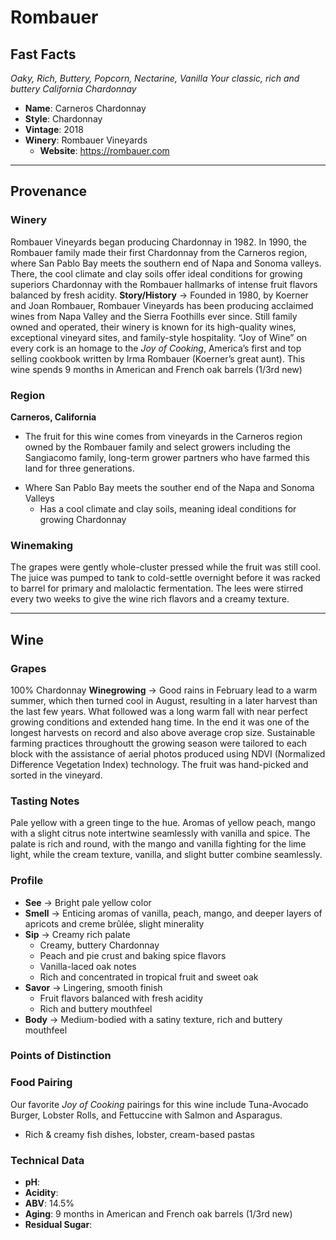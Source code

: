 # Rombauer
## Fast Facts
*Oaky, Rich, Buttery, Popcorn, Nectarine, Vanilla*
*Your classic, rich and buttery California Chardonnay*
- **Name**: Carneros Chardonnay
- **Style**: Chardonnay
- **Vintage**: 2018
- **Winery**: Rombauer Vineyards
	- **Website**: https://rombauer.com
- - - -
## Provenance
### Winery
Rombauer Vineyards began producing Chardonnay in 1982. In 1990, the Rombauer family made their first Chardonnay from the Carneros region, where San Pablo Bay meets the southern end of Napa and Sonoma valleys. There, the cool climate and clay soils offer ideal conditions for growing superiors Chardonnay with the Rombauer hallmarks of intense fruit flavors balanced by fresh acidity.
**Story/History** → Founded in 1980, by Koerner and Joan Rombauer, Rombauer Vineyards has been producing acclaimed wines from Napa Valley and the Sierra Foothills ever since. Still family owned and operated, their winery is known for its high-quality wines, exceptional vineyard sites, and family-style hospitality. “Joy of Wine” on every cork is an homage to the *Joy of Cooking*, America’s first and top selling cookbook written by Irma Rombauer (Koerner’s great aunt). This wine spends 9 months in American and French oak barrels (1/3rd new)
### Region
**Carneros, California**
- The fruit for this wine comes from vineyards in the Carneros region owned by the Rombauer family and select growers including the Sangiacomo family, long-term grower partners who have farmed this land for three generations.
* Where San Pablo Bay meets the souther end of the Napa and Sonoma Valleys
	* Has a cool climate and clay soils, meaning ideal conditions for growing Chardonnay
### Winemaking 
The grapes were gently whole-cluster pressed while the fruit was still cool. The juice was pumped to tank to cold-settle overnight before it was racked to barrel for primary and malolactic fermentation. The lees were stirred every two weeks to give the wine rich flavors and a creamy texture.
- - - -
## Wine
### Grapes
100% Chardonnay 
**Winegrowing** → Good rains in February lead to a warm summer, which then turned cool in August, resulting in a later harvest than the last few years. What followed was a long warm fall with near perfect growing conditions and extended hang time. In the end it was one of the longest harvests on record and also above average crop size. Sustainable farming practices throughoutt the growing season were tailored to each block with the assistance of aerial photos produced using NDVI (Normalized Difference Vegetation Index) technology. The fruit was hand-picked and sorted in the vineyard.
### Tasting Notes
Pale yellow with a green tinge to the hue. Aromas of yellow peach, mango with a slight citrus note intertwine seamlessly with vanilla and spice. The palate is rich and round, with the mango and vanilla fighting for the lime light, while the cream texture, vanilla, and slight butter combine seamlessly.
### Profile
- **See** →  Bright pale yellow color
- **Smell** → Enticing aromas of vanilla, peach, mango, and deeper layers of apricots and creme brûlée, slight minerality
- **Sip** → Creamy rich palate
	- Creamy, buttery Chardonnay
	- Peach and pie crust and baking spice flavors
	- Vanilla-laced oak notes
	- Rich and concentrated in tropical fruit and sweet oak
- **Savor** → Lingering, smooth finish
	- Fruit flavors balanced with fresh acidity
	- Rich and buttery mouthfeel
- **Body** → Medium-bodied with a satiny texture, rich and buttery mouthfeel
### Points of Distinction
### Food Pairing
Our favorite *Joy of Cooking* pairings for this wine include Tuna-Avocado Burger, Lobster Rolls, and Fettuccine with Salmon and Asparagus.
* Rich & creamy fish dishes, lobster, cream-based pastas
### Technical Data
- **pH**: 
- **Acidity**: 
- **ABV**: 14.5%
- **Aging**: 9 months in American and French oak barrels (1/3rd new)
- **Residual Sugar**: 

